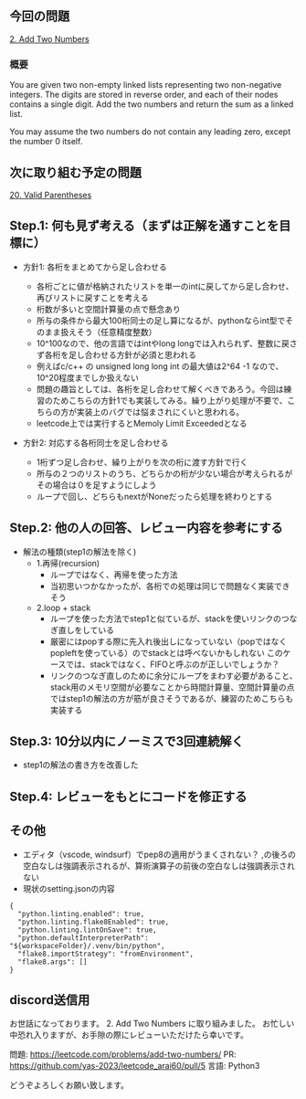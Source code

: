 ## 今回の問題
[2. Add Two Numbers](https://leetcode.com/problems/add-two-numbers)

### 概要
You are given two non-empty linked lists representing two non-negative integers. The digits are stored in reverse order, and each of their nodes contains a single digit. Add the two numbers and return the sum as a linked list.

You may assume the two numbers do not contain any leading zero, except the number 0 itself.

## 次に取り組む予定の問題
[20. Valid Parentheses](https://leetcode.com/problems/valid-parentheses)

## Step.1: 何も見ず考える（まずは正解を通すことを目標に）
- 方針1: 各桁をまとめてから足し合わせる
    - 各桁ごとに値が格納されたリストを単一のintに戻してから足し合わせ、再びリストに戻すことを考える 
    - 桁数が多いと空間計算量の点で懸念あり
    - 所与の条件から最大100桁同士の足し算になるが、pythonならint型でそのまま扱えそう（任意精度整数）
    - 10^100なので、他の言語ではintやlong longでは入れられず、整数に戻さず各桁を足し合わせる方針が必須と思われる
    - 例えばc/c++ の unsigned long long int の最大値は2^64 -1 なので、10^20程度までしか扱えない
    - 問題の趣旨としては、各桁を足し合わせて解くべきであろう。今回は練習のためこちらの方針1でも実装してみる。繰り上がり処理が不要で、こちらの方が実装上のバグでは悩まされにくいと思われる。
    - leetcode上では実行するとMemoly Limit Exceededとなる

- 方針2: 対応する各桁同士を足し合わせる
    - 1桁ずつ足し合わせ、繰り上がりを次の桁に渡す方針で行く
    - 所与の２つのリストのうち、どちらかの桁が少ない場合が考えられるがその場合は０を足すようにしよう
    - ループで回し、どちらもnextがNoneだったら処理を終わりとする

## Step.2: 他の人の回答、レビュー内容を参考にする
- 解法の種類(step1の解法を除く)
    - 1.再帰(recursion)
        - ループではなく、再帰を使った方法
        - 当初思いつかなかったが、各桁での処理は同じで問題なく実装できそう
    - 2.loop + stack
        - ループを使った方法でstep1と似ているが、stackを使いリンクのつなぎ直しをしている
        - 厳密にはpopする際に先入れ後出しになっていない（popではなくpopleftを使っている）のでstackとは呼べないかもしれない このケースでは、stackではなく、FIFOと呼ぶのが正しいでしょうか？
        - リンクのつなぎ直しのために余分にループをまわす必要があること、stack用のメモリ空間が必要なことから時間計算量、空間計算量の点ではstep1の解法の方が筋が良さそうであるが、練習のためこちらも実装する

## Step.3: 10分以内にノーミスで3回連続解く
- step1の解法の書き方を改善した


## Step.4: レビューをもとにコードを修正する

## その他
- エディタ（vscode, windsurf）でpep8の適用がうまくされない？ ,の後ろの空白なしは強調表示されるが、算術演算子の前後の空白なしは強調表示されない
- 現状のsetting.jsonの内容
```
{
  "python.linting.enabled": true,
  "python.linting.flake8Enabled": true,
  "python.linting.lintOnSave": true,
  "python.defaultInterpreterPath": "${workspaceFolder}/.venv/bin/python",
  "flake8.importStrategy": "fromEnvironment",
  "flake8.args": []
}
```
## discord送信用
お世話になっております。
2. Add Two Numbers に取り組みました。
お忙しい中恐れ入りますが、お手隙の際にレビューいただけたら幸いです。

問題: https://leetcode.com/problems/add-two-numbers/
PR: https://github.com/yas-2023/leetcode_arai60/pull/5
言語: Python3

どうぞよろしくお願い致します。